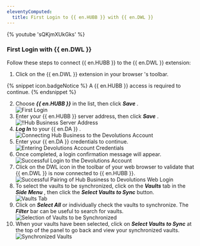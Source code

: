 ```yaml
---
eleventyComputed:
  title: First Login to {{ en.HUBB }} with {{ en.DWL }}
---
```

{% youtube 'sQKjmXUkGks' %}  

### First Login with {{ en.DWL }} 

Follow these steps to connect {{ en.HUBB }} to the {{ en.DWL }} extension:  

1. Click on the {{ en.DWL }} extension in your browser 's toolbar.  

{% snippet icon.badgeNotice %} 
A {{ en.HUBB }} access is required to continue. 
{% endsnippet %}
 
2. Choose ***{{ en.HUBB }}*** in the list, then click ***Save*** .  
![First Login](https://webdevolutions.azureedge.net/docs/en/hub/Dwl4021.png) 
1. Enter your {{ en.HUBB }} server address, then click ***Save*** .  
![!!Hub Business Server Address](https://webdevolutions.azureedge.net/docs/en/hub/Dwl4026.png) 
1. ***Log In*** to your {{ en.DA }} .  
![Connecting Hub Business to the Devolutions Account](https://webdevolutions.azureedge.net/docs/en/hub/Dwl4022.png) 
1. Enter your {{ en.DA }} credentials to continue.  
![Entering Devolutions Account Credentials](https://webdevolutions.azureedge.net/docs/en/hub/Dwl4023.png) 
1. Once completed, a login confirmation message will appear.  
![Successful Login to the Devolutions Account](https://webdevolutions.azureedge.net/docs/en/hub/Dwl4047.png) 
1. Click on the DWL icon in the toolbar of your web browser to validate that {{ en.DWL }} is now connected to {{ en.HUBB }}.  
![Successful Pairing of Hub Business to Devolutions Web Login](https://webdevolutions.azureedge.net/docs/en/hub/Dwl4026.png) 
1. To select the vaults to be synchronized, click on the ***Vaults*** tab in the ***Side Menu*** , then click the ***Select Vaults to Sync*** button.  
![Vaults Tab](https://webdevolutions.azureedge.net/docs/en/hub/Dwl4053.png) 
1. Click on ***Select All*** or individually check the vaults to synchronize. The ***Filter*** bar can be useful to search for vaults.  
![Selection of Vaults to be Synchronized](https://webdevolutions.azureedge.net/docs/en/hub/Hub2079.png) 
1. When your vaults have been selected, click on ***Select Vaults to Sync*** at the top of the panel to go back and view your synchronized vaults.  
![Synchronized Vaults](https://webdevolutions.azureedge.net/docs/en/hub/Dwl4049.png) 

